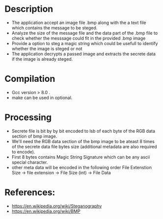 
# Description
* The application accept an image file .bmp along with the a text file which
  contains the message to be steged.
* Analyze the size of the message file and the data part of the .bmp file to check
  whether the messsage could fit in the provided .bmp image
* Provide a option to steg a magic string which could be usefull to identify whether the
  image is steged or not
* The application decrypts a passed image and extracts the secrete data if the image is already steged.

# Compilation
* Gcc version > 8.0 .
* make can be used in optional.

# Processing
* Secrete file is bit by by bit encoded to lsb of each byte of the RGB data section of bmp image.
* We'll need the RGB data section of the bmp image to be ateast 8 times of the secrete data file bytes size (additional metadata are also required to encode).
* First 8 bytes contains Magic String Signature which can be any ascii special character.
* other meta data will be encoded in the following order File Extenstion Size -> file extension -> File Size (int) -> File Data




# References:
* https://en.wikipedia.org/wiki/Steganography
* https://en.wikipedia.org/wiki/BMP
